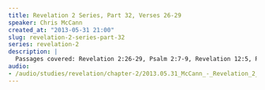 ```yaml
--- 
title: Revelation 2 Series, Part 32, Verses 26-29
speaker: Chris McCann
created_at: "2013-05-31 21:00"
slug: revelation-2-series-part-32
series: revelation-2
description: |
  Passages covered: Revelation 2:26-29, Psalm 2:7-9, Revelation 12:5, Revelation 19:13-15.
audio: 
- /audio/studies/revelation/chapter-2/2013.05.31_McCann_-_Revelation_2_Series_Part_32.yaml
---
```

